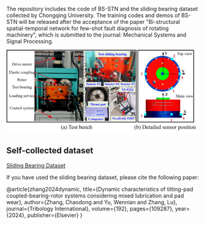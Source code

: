 The repository includes the code of BS-STN and the sliding bearing dataset collected by Chongqing University.
The training codes and demos of BS-STN will be released after the acceptance of the paper "Bi-structural spatial-temporal network for few-shot fault
diagnosis of rotating machinery", which is submitted to the journal: Mechanical Systems and Signal Processing.

![image](https://github.com/CQU-ZixuChen/BS-STN/blob/main/SlidingBearingTestBench.png)

## **Self-collected dataset**

[Sliding Bearing Dataset](https://openai.com)

If you have used the sliding bearing dataset, please cite the following paper:

@article{zhang2024dynamic,
  title={Dynamic characteristics of tilting-pad coupled-bearing-rotor systems considering mixed lubrication and pad wear},
  author={Zhang, Chaodong and Yu, Wennian and Zhang, Lu},
  journal={Tribology International},
  volume={192},
  pages={109287},
  year={2024},
  publisher={Elsevier}
}
